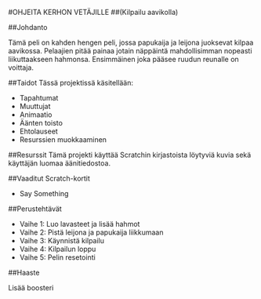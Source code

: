 #OHJEITA KERHON VETÄJILLE
##(Kilpailu aavikolla)

##Johdanto

Tämä peli on kahden hengen peli, jossa papukaija ja leijona juoksevat kilpaa aavikossa. Pelaajien pitää painaa jotain näppäintä mahdollisimman nopeasti liikuttaakseen hahmonsa. Ensimmäinen joka pääsee ruudun reunalle on voittaja.

##Taidot
Tässä projektissä käsitellään:

* Tapahtumat
* Muuttujat
* Animaatio
* Äänten toisto
* Ehtolauseet
* Resurssien muokkaaminen

##Resurssit
Tämä projekti käyttää Scratchin kirjastoista löytyviä kuvia sekä käyttäjän luomaa äänitiedostoa.

##Vaaditut Scratch-kortit
* Say Something

##Perustehtävät

* Vaihe 1: Luo lavasteet ja lisää hahmot
* Vaihe 2: Pistä leijona ja papukaija liikkumaan
* Vaihe 3: Käynnistä kilpailu
* Vaihe 4: Kilpailun loppu
* Vaihe 5: Pelin resetointi 

##Haaste 

Lisää boosteri
